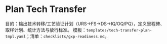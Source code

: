 # Plan Tech Transfer

目的：输出技术转移/工艺验证计划（URS→FS→DS→IQ/OQ/PQ），定义里程碑、取样计划、统计方法与放行标准。
模板：`templates/tech-transfer-plan-tmpl.yaml`；清单：`checklists/gxp-readiness.md`。
